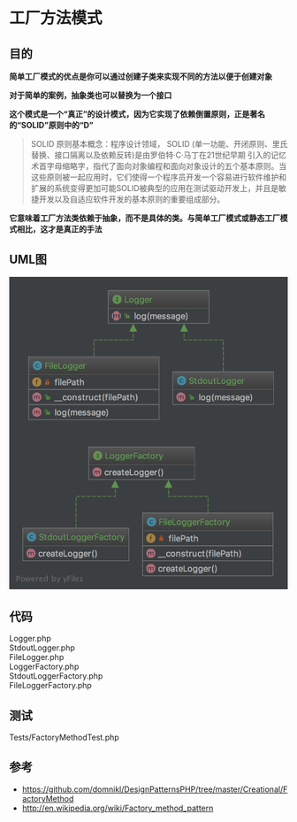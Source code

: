 # 工厂方法模式

## 目的

**简单工厂模式的优点是你可以通过创建子类来实现不同的方法以便于创建对象**

**对于简单的案例，抽象类也可以替换为一个接口**

**这个模式是一个“真正”的设计模式，因为它实现了依赖倒置原则，正是著名的“SOLID”原则中的“D”**

> SOLID 原则基本概念：程序设计领域， SOLID (单一功能、开闭原则、里氏替换、接口隔离以及依赖反转)是由罗伯特·C·马丁在21世纪早期 引入的记忆术首字母缩略字，指代了面向对象编程和面向对象设计的五个基本原则。当这些原则被一起应用时，它们使得一个程序员开发一个容易进行软件维护和扩展的系统变得更加可能SOLID被典型的应用在测试驱动开发上，并且是敏捷开发以及自适应软件开发的基本原则的重要组成部分。

**它意味着工厂方法类依赖于抽象，而不是具体的类。与简单工厂模式或静态工厂模式相比，这才是真正的手法**

## UML图
![](./uml/uml.png)

## 代码

Logger.php  
StdoutLogger.php  
FileLogger.php  
LoggerFactory.php  
StdoutLoggerFactory.php  
FileLoggerFactory.php

## 测试

Tests/FactoryMethodTest.php

## 参考
- https://github.com/domnikl/DesignPatternsPHP/tree/master/Creational/FactoryMethod
- http://en.wikipedia.org/wiki/Factory_method_pattern
